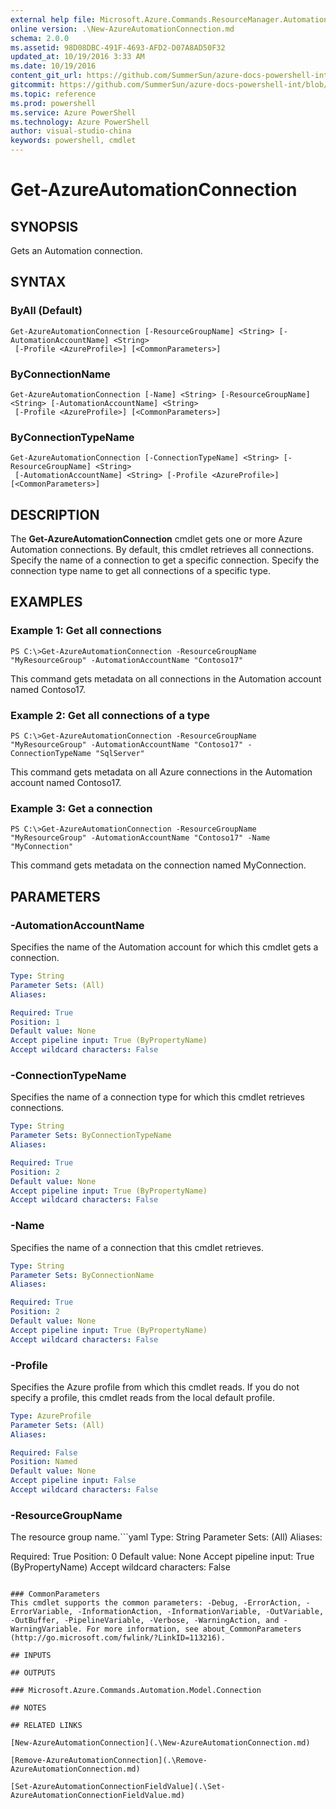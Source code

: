 ```yaml
---
external help file: Microsoft.Azure.Commands.ResourceManager.Automation.dll-Help.xml
online version: .\New-AzureAutomationConnection.md
schema: 2.0.0
ms.assetid: 98D08DBC-491F-4693-AFD2-D07A8AD50F32
updated_at: 10/19/2016 3:33 AM
ms.date: 10/19/2016
content_git_url: https://github.com/SummerSun/azure-docs-powershell-int/blob/master/azureps-cmdlets-docs/ResourceManager/AzureRM.Automation/v0.9.8/Get-AzureAutomationConnection.md
gitcommit: https://github.com/SummerSun/azure-docs-powershell-int/blob/c0d1e448da01261236e9ece01ca5c2a98effbf31/azureps-cmdlets-docs/ResourceManager/AzureRM.Automation/v0.9.8/Get-AzureAutomationConnection.md
ms.topic: reference
ms.prod: powershell
ms.service: Azure PowerShell
ms.technology: Azure PowerShell
author: visual-studio-china
keywords: powershell, cmdlet
---
```


# Get-AzureAutomationConnection

## SYNOPSIS
Gets an Automation connection.

## SYNTAX

### ByAll (Default)
```
Get-AzureAutomationConnection [-ResourceGroupName] <String> [-AutomationAccountName] <String>
 [-Profile <AzureProfile>] [<CommonParameters>]
```

### ByConnectionName
```
Get-AzureAutomationConnection [-Name] <String> [-ResourceGroupName] <String> [-AutomationAccountName] <String>
 [-Profile <AzureProfile>] [<CommonParameters>]
```

### ByConnectionTypeName
```
Get-AzureAutomationConnection [-ConnectionTypeName] <String> [-ResourceGroupName] <String>
 [-AutomationAccountName] <String> [-Profile <AzureProfile>] [<CommonParameters>]
```

## DESCRIPTION
The **Get-AzureAutomationConnection** cmdlet gets one or more Azure Automation connections.
By default, this cmdlet retrieves all connections.
Specify the name of a connection to get a specific connection.
Specify the connection type name to get all connections of a specific type.

## EXAMPLES

### Example 1: Get all connections
```
PS C:\>Get-AzureAutomationConnection -ResourceGroupName "MyResourceGroup" -AutomationAccountName "Contoso17"
```

This command gets metadata on all connections in the Automation account named Contoso17.

### Example 2: Get all connections of a type
```
PS C:\>Get-AzureAutomationConnection -ResourceGroupName "MyResourceGroup" -AutomationAccountName "Contoso17" -ConnectionTypeName "SqlServer"
```

This command gets metadata on all Azure connections in the Automation account named Contoso17.

### Example 3: Get a connection
```
PS C:\>Get-AzureAutomationConnection -ResourceGroupName "MyResourceGroup" -AutomationAccountName "Contoso17" -Name "MyConnection"
```

This command gets metadata on the connection named MyConnection.

## PARAMETERS

### -AutomationAccountName
Specifies the name of the Automation account for which this cmdlet gets a connection.

```yaml
Type: String
Parameter Sets: (All)
Aliases: 

Required: True
Position: 1
Default value: None
Accept pipeline input: True (ByPropertyName)
Accept wildcard characters: False
```

### -ConnectionTypeName
Specifies the name of a connection type for which this cmdlet retrieves connections.

```yaml
Type: String
Parameter Sets: ByConnectionTypeName
Aliases: 

Required: True
Position: 2
Default value: None
Accept pipeline input: True (ByPropertyName)
Accept wildcard characters: False
```

### -Name
Specifies the name of a connection that this cmdlet retrieves.

```yaml
Type: String
Parameter Sets: ByConnectionName
Aliases: 

Required: True
Position: 2
Default value: None
Accept pipeline input: True (ByPropertyName)
Accept wildcard characters: False
```

### -Profile
Specifies the Azure profile from which this cmdlet reads.
If you do not specify a profile, this cmdlet reads from the local default profile.

```yaml
Type: AzureProfile
Parameter Sets: (All)
Aliases: 

Required: False
Position: Named
Default value: None
Accept pipeline input: False
Accept wildcard characters: False
```

### -ResourceGroupName
The resource group name.```yaml
Type: String
Parameter Sets: (All)
Aliases: 

Required: True
Position: 0
Default value: None
Accept pipeline input: True (ByPropertyName)
Accept wildcard characters: False
```

### CommonParameters
This cmdlet supports the common parameters: -Debug, -ErrorAction, -ErrorVariable, -InformationAction, -InformationVariable, -OutVariable, -OutBuffer, -PipelineVariable, -Verbose, -WarningAction, and -WarningVariable. For more information, see about_CommonParameters (http://go.microsoft.com/fwlink/?LinkID=113216).

## INPUTS

## OUTPUTS

### Microsoft.Azure.Commands.Automation.Model.Connection

## NOTES

## RELATED LINKS

[New-AzureAutomationConnection](.\New-AzureAutomationConnection.md)

[Remove-AzureAutomationConnection](.\Remove-AzureAutomationConnection.md)

[Set-AzureAutomationConnectionFieldValue](.\Set-AzureAutomationConnectionFieldValue.md)


